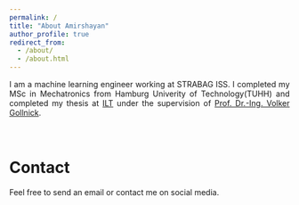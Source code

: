 ```yaml
---
permalink: /
title: "About Amirshayan"
author_profile: true
redirect_from: 
  - /about/
  - /about.html
---
```

<div style="text-align: justify"> 
I am a machine learning engineer working at STRABAG ISS. I completed my MSc in Mechatronics from Hamburg Univerity of Technology(TUHH) and 
completed my thesis at <a href="https://www.tuhh.de/ilt/en/welcome-1">ILT</a> under the supervision of <a href="https://www.researchgate.net/profile/Volker-Gollnick">Prof. Dr.-Ing. Volker Gollnick</a>. <br>
</div>
<br>
<br>

Contact
======
<div style="text-align: justify"> Feel free to send an email or contact me on social media. </div>
